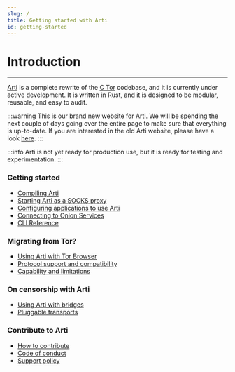 ```yaml
---
slug: /
title: Getting started with Arti
id: getting-started
---
```


# Introduction
---

[Arti](https://gitlab.torproject.org/tpo/core/arti) is a complete rewrite of the [C Tor](https://gitweb.torproject.org/tor.git/) codebase, and it is currently under active development. It is written in Rust, and it is designed to be modular, reusable, and easy to audit. 

:::warning
This is our brand new website for Arti. We will be spending the next couple of
days going over the entire page to make sure that everything is up-to-date. If
you are interested in the old Arti website, please have a look
[here](https://tpo.pages.torproject.net/core/arti/old).
:::

:::info
Arti is not yet ready for production use, but it is ready for testing and experimentation.
:::

### Getting started
- [Compiling Arti](/guides/compiling-arti)
- [Starting Arti as a SOCKS proxy](/guides/starting-arti)
- [Configuring applications to use Arti](/guides/configuring-arti)
- [Connecting to Onion Services](/guides/connecting-to-onion)
- [CLI Reference](/guides/cli-reference)

### Migrating from Tor?
- [Using Arti with Tor Browser](/integrating-arti/using-tor)
- [Protocol support and compatibility](/guides/compatibility)
- [Capability and limitations](/guides/capability-limitations)

### On censorship with Arti
- [Using Arti with bridges](/censorship/bridges)
- [Pluggable transports](/censorship/pluggable-transports)

### Contribute to Arti
- [How to contribute](/contributing/)
- [Code of conduct](/contributing/code-of-conduct)
- [Support policy](/contributing/support-policy)

